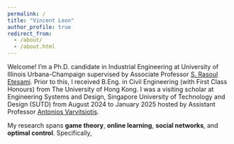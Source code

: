 ```yaml
---
permalink: /
title: "Vincent Leon"
author_profile: true
redirect_from: 
  - /about/
  - /about.html
---
```


Welcome! I’m a Ph.D. candidate in Industrial Engineering at University of Illinois Urbana-Champaign supervised by Associate Professor [S. Rasoul Etesami](https://etesami.ise.illinois.edu/). Prior to this, I received B.Eng. in Civil Engineering (with First Class Honours) from The University of Hong Kong. I was a visiting scholar at Engineering Systems and Design, Singapore University of Technology and Design (SUTD) from August 2024 to January 2025 hosted by Assistant Professor [Antonios Varvitsiotis](https://sites.google.com/site/antoniosvarvitsiotis/).

My research spans **game theory**, **online learning**, **social networks**, and **optimal control**. Specifically, 
